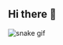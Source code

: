 ## Hi there 👋

![snake gif](https://github.com/NavindaHewawickrama/NavindaHewawickrama/blob/output/github-contribution-grid-snake.gif)

